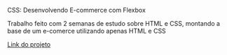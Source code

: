 CSS: Desenvolvendo E-commerce com Flexbox

Trabalho feito com 2 semanas de estudo sobre HTML e CSS, montando a base de um e-comerce utilizando apenas HTML e CSS

<a href="https://e-comerce-com-flexbox.vercel.app/">Link do projeto<a>
